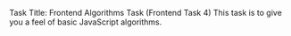 Task Title: Frontend Algorithms Task (Frontend Task 4)
This task is to give you a feel of basic JavaScript algorithms.
